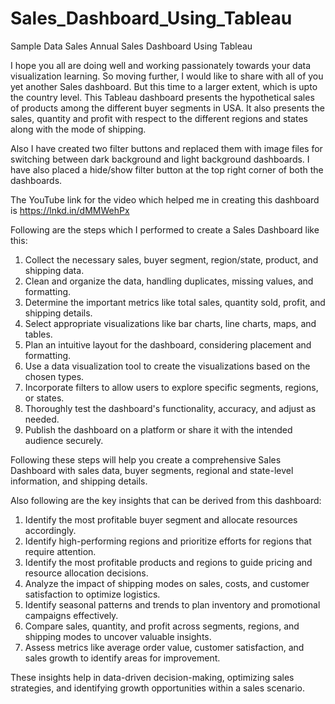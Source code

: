 # Sales_Dashboard_Using_Tableau
Sample Data Sales Annual Sales Dashboard Using Tableau

I hope you all are doing well and working passionately towards your data visualization learning. So moving further, I would like to share with all of you yet another Sales dashboard. But this time to a larger extent, which is upto the country level. This Tableau dashboard presents the hypothetical sales of products among the different buyer segments in USA. It also presents the sales, quantity and profit with respect to the different regions and states along with the mode of shipping.

Also I have created two filter buttons and replaced them with image files for switching between dark background and light background dashboards. I have also placed a hide/show filter button at the top right corner of both the dashboards.

The YouTube link for the video which helped me in creating this dashboard is https://lnkd.in/dMMWehPx

Following are the steps which I performed to create a Sales Dashboard like this:

1. Collect the necessary sales, buyer segment, region/state, product, and shipping data.
2. Clean and organize the data, handling duplicates, missing values, and formatting.
3. Determine the important metrics like total sales, quantity sold, profit, and shipping details.
4. Select appropriate visualizations like bar charts, line charts, maps, and tables.
5. Plan an intuitive layout for the dashboard, considering placement and formatting.
6. Use a data visualization tool to create the visualizations based on the chosen types.
7. Incorporate filters to allow users to explore specific segments, regions, or states.
8. Thoroughly test the dashboard's functionality, accuracy, and adjust as needed.
9. Publish the dashboard on a platform or share it with the intended audience securely.

Following these steps will help you create a comprehensive Sales Dashboard with sales data, buyer segments, regional and state-level information, and shipping details.

Also following are the key insights that can be derived from this dashboard:

1. Identify the most profitable buyer segment and allocate resources accordingly.
2. Identify high-performing regions and prioritize efforts for regions that require attention.
3. Identify the most profitable products and regions to guide pricing and resource allocation decisions.
4. Analyze the impact of shipping modes on sales, costs, and customer satisfaction to optimize logistics.
5. Identify seasonal patterns and trends to plan inventory and promotional campaigns effectively.
6. Compare sales, quantity, and profit across segments, regions, and shipping modes to uncover valuable insights.
7. Assess metrics like average order value, customer satisfaction, and sales growth to identify areas for improvement.

These insights help in data-driven decision-making, optimizing sales strategies, and identifying growth opportunities within a sales scenario.
